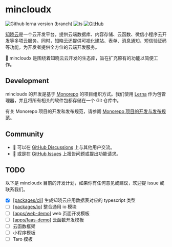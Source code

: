 # mincloudx

![Github lerna version (branch)](https://img.shields.io/github/lerna-json/v/anran758/mincloudx)
![ts](https://badgen.net/badge/-/TypeScript?icon=typescript&label&labelColor=blue&color=555555)
[![GitHub](https://img.shields.io/github/license/anran758/mincloudx)](https://github.com/anran758/mincloudx/blob/master/LICENSE)

[知晓云](https://cloud.minapp.com/)是一个云开发平台，提供云端数据库、内容存储、云函数、微信小程序云开发等多项云服务。同时，知晓云还提供可视化建站、表单、消息通知、短信验证码等功能，为开发者提供全方位的云端开发服务。

🔧 mincloudx 是围绕着知晓云云开发的生态库，旨在扩充原有的功能以简便工作。

## Development

mincloudx 的开发是基于 [Monorepo](https://en.wikipedia.org/wiki/Monorepo) 的项目组织方式。我们使用 [Lerna](https://lerna.js.org/) 作为包管理器，并且将所有相关的软件包都存储在一个 Git 仓库中。

有关 Monorepo 项目的开发和发布规范，请参阅 [Monorepo 项目的开发与发布规范](./docs/dev-and-deploy.md)。

## Community

- 💬 可以在 [GitHub Discussions](https://github.com/anran758/mincloudx/discussions) 上与其他用户交流。
- 🚨 或是在 [GitHub Issues](https://github.com/anran758/mincloudx/issues) 上报告问题或提出功能请求。

## TODO

以下是 mincloudx 目前的开发计划，如果你有任何意见或建议，欢迎提 issue 或联系我们。

- [x] [[packages/cli](./packages/cli/README.md)] 生成知晓云应用数据表对应的 typescript 类型
- [ ] [[packages/io](./packages/io/README.md)] 整合通用 io 模块
- [ ] [[apps/web-demo](./apps/web-demo/README.md)] web 页面开发模板
- [ ] [[apps/faas-demo](./apps/faas-demo/README.md)] 云函数开发模板
- [ ] 云函数框架
- [ ] 小程序模板
- [ ] Taro 模板
